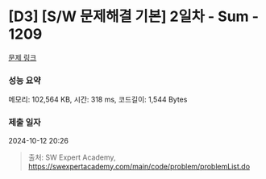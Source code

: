 # [D3] [S/W 문제해결 기본] 2일차 - Sum - 1209 

[문제 링크](https://swexpertacademy.com/main/code/problem/problemDetail.do?contestProbId=AV13_BWKACUCFAYh) 

### 성능 요약

메모리: 102,564 KB, 시간: 318 ms, 코드길이: 1,544 Bytes

### 제출 일자

2024-10-12 20:26



> 출처: SW Expert Academy, https://swexpertacademy.com/main/code/problem/problemList.do
